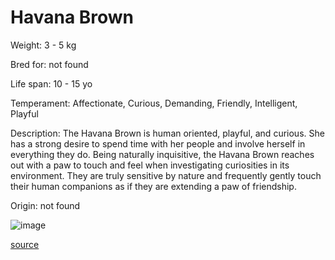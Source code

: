 # Havana Brown

Weight: 3 - 5 kg

Bred for: not found 

Life span: 10 - 15 yo

Temperament: Affectionate, Curious, Demanding, Friendly, Intelligent, Playful

Description: The Havana Brown is human oriented, playful, and curious. She has a strong desire to spend time with her people and involve herself in everything they do. Being naturally inquisitive, the Havana Brown reaches out with a paw to touch and feel when investigating curiosities in its environment. They are truly sensitive by nature and frequently gently touch their human companions as if they are extending a paw of friendship.

Origin: not found

![image](https://cdn2.thecatapi.com/images/njK25knLH.jpg)

[source](https://api.thecatapi.com/v1/breeds/hbro)
